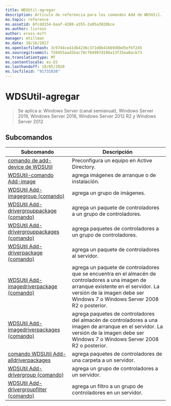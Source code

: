 ```yaml
---
title: WDSUtil-agregar
description: Artículo de referencia para los comandos Add de WDSUtil.
ms.topic: reference
ms.assetid: 6fcdd154-baaf-4288-a355-2a95a3028bce
ms.author: lizross
author: eross-msft
manager: mtillman
ms.date: 10/16/2017
ms.openlocfilehash: 3c9744ce41db4236c371d8b41669d8bd5ef6f245
ms.sourcegitcommit: 720455aad2bac78cf64997d196a13f35ea0acb73
ms.translationtype: MT
ms.contentlocale: es-ES
ms.lasthandoff: 10/05/2020
ms.locfileid: "91731038"
---
```

# <a name="wdsutil-add"></a>WDSUtil-agregar

> Se aplica a: Windows Server (canal semianual), Windows Server 2019, Windows Server 2016, Windows Server 2012 R2 y Windows Server 2012

## <a name="subcommands"></a>Subcomandos
|Subcomando|Descripción|
|-------|--------|
|[comando de add-device de WDSUtil](wdsutil-add-device.md)|Preconfigura un equipo en Active Directory.|
|[WDSUtil-comando Add-image](wdsutil-add-image.md)|agrega imágenes de arranque o de instalación.|
|[WDSUtil Add-imagegroup (comando)](wdsutil-add-imagegroup.md)|agrega un grupo de imágenes.|
|[WDSUtil Add-drivergrouppackage (comando)](wdsutil-add-drivergrouppackage.md)|agrega un paquete de controladores a un grupo de controladores.|
|[WDSUtil Add-drivergrouppackages (comando)](wdsutil-add-drivergrouppackages.md)|agrega paquetes de controladores a un grupo de controladores.|
|[WDSUtil Add-driverpackage (comando)](wdsutil-add-driverpackage.md)|agrega un paquete de controladores al servidor.|
|[WDSUtil Add-imagedriverpackage (comando)](wdsutil-add-imagedriverpackage.md)|agrega un paquete de controladores que se encuentra en el almacén de controladores a una imagen de arranque existente en el servidor. La versión de la imagen debe ser Windows 7 o Windows Server 2008 R2 o posterior.|
|[WDSUtil Add-imagedriverpackages (comando)](wdsutil-add-imagedriverpackages.md)|agrega paquetes de controladores del almacén de controladores a una imagen de arranque en el servidor. La versión de la imagen debe ser Windows 7 o Windows Server 2008 R2 o posterior.|
|[comando WDSUtil Add-alldriverpackages](wdsutil-add-alldriverpackages.md)|agrega paquetes de controladores de una carpeta a un servidor.|
|[WDSUtil Add-drivergroup (comando)](wdsutil-add-drivergroup.md)|agrega un grupo de controladores a un servidor.|
|[WDSUtil Add-drivergroupfilter (comando)](wdsutil-add-drivergroupfilter.md)|agrega un filtro a un grupo de controladores en un servidor.|
